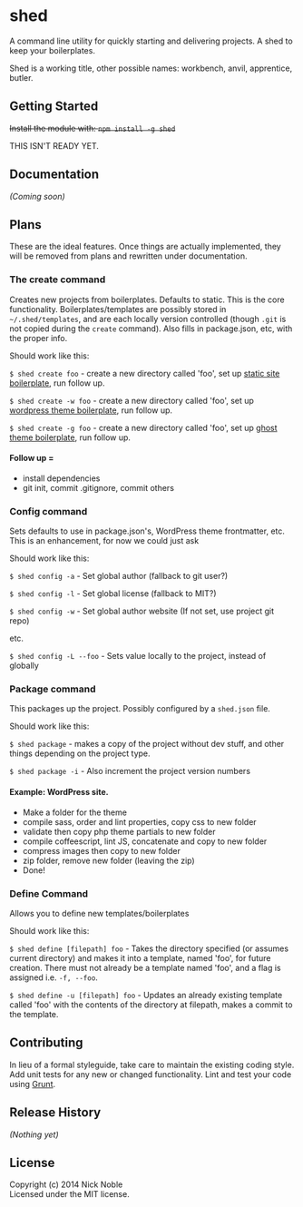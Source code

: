 # shed

A command line utility for quickly starting and delivering projects. A shed to keep your boilerplates.

Shed is a working title, other possible names: workbench, anvil, apprentice, butler.

## Getting Started
~~Install the module with: `npm install -g shed`~~

THIS ISN'T READY YET.

## Documentation
_(Coming soon)_

## Plans
These are the ideal features. Once things are actually implemented, they will be removed from plans and rewritten under documentation.

### The create command
Creates new projects from boilerplates. Defaults to static. This is the core functionality. Boilerplates/templates are possibly stored in `~/.shed/templates`, and are each locally version controlled (though `.git` is not copied during the `create` command). Also fills in package.json, etc, with the proper info.

Should work like this:

`$ shed create foo` - create a new directory called 'foo', set up [static site boilerplate](https://github.com/nickisnoble/hotplate), run follow up.

`$ shed create -w foo` - create a new directory called 'foo', set up [wordpress theme boilerplate](https://github.com/NickNobleWorks/Nothin), run follow up.

`$ shed create -g foo` - create a new directory called 'foo', set up [ghost theme boilerplate](https://github.com/nickisnoble/apparition), run follow up.

#### Follow up = 

- install dependencies
- git init, commit .gitignore, commit others

### Config command
Sets defaults to use in package.json's, WordPress theme frontmatter, etc. This is an enhancement, for now we could just ask 

Should work like this:

`$ shed config -a` - Set global author (fallback to git user?)

`$ shed config -l` - Set global license (fallback to MIT?)

`$ shed config -w` - Set global author website (If not set, use project git repo)

etc.

`$ shed config -L --foo` - Sets value locally to the project, instead of globally

### Package command
This packages up the project. Possibly configured by a `shed.json` file. 

Should work like this:

`$ shed package` - makes a copy of the project without dev stuff, and other things depending on the project type.

`$ shed package -i` - Also increment the project version numbers

#### Example: WordPress site.

- Make a folder for the theme
- compile sass, order and lint properties, copy css to new folder
- validate then copy php theme partials to new folder
- compile coffeescript, lint JS, concatenate and copy to new folder
- compress images then copy to new folder
- zip folder, remove new folder (leaving the zip)
- Done!

### Define Command
Allows you to define new templates/boilerplates

Should work like this:

`$ shed define [filepath] foo` - Takes the directory specified (or assumes current directory) and makes it into a template, named 'foo', for future creation. There must not already be a template named 'foo', and a flag is assigned i.e. `-f, --foo`.

`$ shed define -u [filepath] foo` - Updates an already existing template called 'foo' with the contents of the directory at filepath, makes a commit to the template.



## Contributing
In lieu of a formal styleguide, take care to maintain the existing coding style. Add unit tests for any new or changed functionality. Lint and test your code using [Grunt](http://gruntjs.com/).

## Release History
_(Nothing yet)_

## License
Copyright (c) 2014 Nick Noble  
Licensed under the MIT license.
